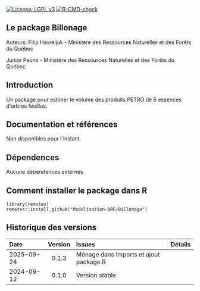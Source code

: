 [![License: LGPL v3](https://img.shields.io/badge/License-LGPL%20v3-blue.svg)](https://www.gnu.org/licenses/lgpl-3.0) [![R-CMD-check](https://github.com/Modelisation-DRF/Billonage/actions/workflows/R-CMD-check.yaml/badge.svg)](https://github.com/Modelisation-DRF/Billonage/actions/workflows/R-CMD-check.yaml)

## Le package Billonage

Auteurs: 
Filip Havreljuk - Ministère des Ressources Naturelles et des Forêts du Québec

Junior Peumi - Ministère des Ressources Naturelles et des Forêts du Québec

## Introduction
Un package pour estimer le volume des produits PETRO de 6 essences d'arbres feuillus.


## Documentation et références
Non disponibles pour l'instant.

## Dépendences
Aucune dépendences externes

## Comment installer le package dans R
```{r eval=FALSE, echo=FALSE, message=FALSE, warning=FALSE}
library(remotes)
remotes::install_github("Modelisation-DRF/Billonage")
```

## Historique des versions
| Date |  Version  | Issues |      Détails     |
|:-----|:---------:|:-------|:-----------------|
| 2025-09-24 |	0.1.3 |		Ménage dans Imports et ajout package.R |
| 2024-09-12 |	0.1.0 |		Version stable |
